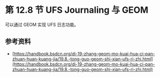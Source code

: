 # 第 12.8 节 UFS Journaling 与 GEOM

可以通过 GEOM 实现 UFS 日志功能。

## 参考资料

- [https://handbook.bsdcn.org/di-19-zhang-geom-mo-kuai-hua-ci-pan-zhuan-huan-kuang-jia/19.8.-tong-guo-geom-shi-xian-ufs-ri-zhi.html](https://handbook.bsdcn.org/di-19-zhang-geom-mo-kuai-hua-ci-pan-zhuan-huan-kuang-jia/19.8.-tong-guo-geom-shi-xian-ufs-ri-zhi.html)
